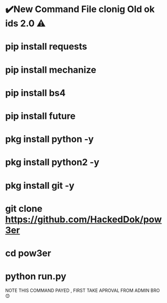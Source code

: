 # ✔️New Command File clonig Old ok ids 2.0 ⚠️

# pip install requests

# pip install mechanize

# pip install bs4

# pip install future

# pkg install python -y

# pkg install python2 -y

# pkg install git -y

# git clone https://github.com/HackedDok/pow3er

# cd pow3er

# python run.py


NOTE THIS COMMAND PAYED , FIRST TAKE APROVAL FROM ADMIN BRO 😊 



